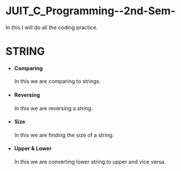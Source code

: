 # JUIT_C_Programming--2nd-Sem-
In this I will do all the coding practice.
<br>
# STRING
- #### Comparing <br> 
    In this we are comparing to strings.
- #### Reversing
    In this we are reversing a string.
- #### Size
    In this we are finding the size of a string.
- #### Upper & Lower
    In this we are converting lower string to upper and vice versa.
